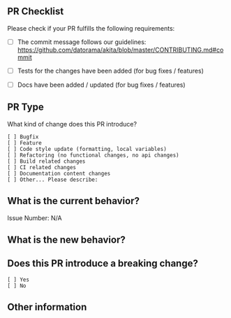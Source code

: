## PR Checklist
Please check if your PR fulfills the following requirements:

- [ ] The commit message follows our guidelines: https://github.com/datorama/akita/blob/master/CONTRIBUTING.md#commit
- [ ] Tests for the changes have been added (for bug fixes / features)
- [ ] Docs have been added / updated (for bug fixes / features)


## PR Type
What kind of change does this PR introduce?

<!-- Please check the one that applies to this PR using "x". -->
```
[ ] Bugfix
[ ] Feature
[ ] Code style update (formatting, local variables)
[ ] Refactoring (no functional changes, no api changes)
[ ] Build related changes
[ ] CI related changes
[ ] Documentation content changes
[ ] Other... Please describe:
```

## What is the current behavior?
<!-- Please describe the current behavior that you are modifying, or link to a relevant issue. -->

Issue Number: N/A


## What is the new behavior?


## Does this PR introduce a breaking change?
```
[ ] Yes
[ ] No
```

<!-- If this PR contains a breaking change, please describe the impact and migration path for existing applications below. -->


## Other information
